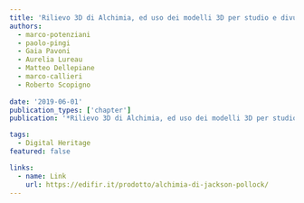 ```yaml
---
title: 'Rilievo 3D di Alchimia, ed uso dei modelli 3D per studio e divulgazione'
authors:
  - marco-potenziani
  - paolo-pingi
  - Gaia Pavoni
  - Aurelia Lureau
  - Matteo Dellepiane
  - marco-callieri
  - Roberto Scopigno
  
date: '2019-06-01'
publication_types: ['chapter']
publication: '*Rilievo 3D di Alchimia, ed uso dei modelli 3D per studio e divulgazione*'

tags:
  - Digital Heritage
featured: false

links:
  - name: Link
    url: https://edifir.it/prodotto/alchimia-di-jackson-pollock/
---
```

